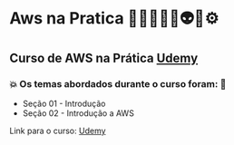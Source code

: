 # Aws na Pratica 👩🏻‍💻🤯🤖👽🎲⚙️
## Curso de AWS na Prática [Udemy](https://www.udemy.com/course/aws-na-pratica/)
### 💥 Os temas abordados durante o curso foram: 🚀
- Seção 01 - Introdução
- Seção 02 - Introdução a AWS

Link para o curso: [Udemy](https://www.udemy.com/course/aws-na-pratica/)
